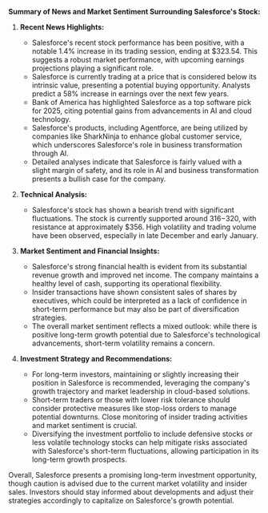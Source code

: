 **Summary of News and Market Sentiment Surrounding Salesforce's Stock:**

1. **Recent News Highlights:**
   - Salesforce's recent stock performance has been positive, with a notable 1.4% increase in its trading session, ending at $323.54. This suggests a robust market performance, with upcoming earnings projections playing a significant role.
   - Salesforce is currently trading at a price that is considered below its intrinsic value, presenting a potential buying opportunity. Analysts predict a 58% increase in earnings over the next few years.
   - Bank of America has highlighted Salesforce as a top software pick for 2025, citing potential gains from advancements in AI and cloud technology.
   - Salesforce's products, including Agentforce, are being utilized by companies like SharkNinja to enhance global customer service, which underscores Salesforce's role in business transformation through AI.
   - Detailed analyses indicate that Salesforce is fairly valued with a slight margin of safety, and its role in AI and business transformation presents a bullish case for the company.

2. **Technical Analysis:**
   - Salesforce's stock has shown a bearish trend with significant fluctuations. The stock is currently supported around $316-$320, with resistance at approximately $356. High volatility and trading volume have been observed, especially in late December and early January.

3. **Market Sentiment and Financial Insights:**
   - Salesforce's strong financial health is evident from its substantial revenue growth and improved net income. The company maintains a healthy level of cash, supporting its operational flexibility.
   - Insider transactions have shown consistent sales of shares by executives, which could be interpreted as a lack of confidence in short-term performance but may also be part of diversification strategies.
   - The overall market sentiment reflects a mixed outlook: while there is positive long-term growth potential due to Salesforce's technological advancements, short-term volatility remains a concern.

4. **Investment Strategy and Recommendations:**
   - For long-term investors, maintaining or slightly increasing their position in Salesforce is recommended, leveraging the company's growth trajectory and market leadership in cloud-based solutions.
   - Short-term traders or those with lower risk tolerance should consider protective measures like stop-loss orders to manage potential downturns. Close monitoring of insider trading activities and market sentiment is crucial.
   - Diversifying the investment portfolio to include defensive stocks or less volatile technology stocks can help mitigate risks associated with Salesforce's short-term fluctuations, allowing participation in its long-term growth prospects.

Overall, Salesforce presents a promising long-term investment opportunity, though caution is advised due to the current market volatility and insider sales. Investors should stay informed about developments and adjust their strategies accordingly to capitalize on Salesforce's growth potential.
